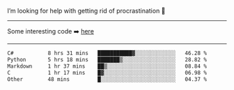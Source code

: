 I’m looking for help with getting rid of procrastination 🤔

-----

Some interesting code :arrow_right: [here](https://github.com/zhen8838/playground)

-----

<!--START_SECTION:waka-->

```txt
C#           8 hrs 31 mins   ███████████▓░░░░░░░░░░░░░   46.28 %
Python       5 hrs 18 mins   ███████▒░░░░░░░░░░░░░░░░░   28.82 %
Markdown     1 hr 37 mins    ██▒░░░░░░░░░░░░░░░░░░░░░░   08.84 %
C            1 hr 17 mins    █▓░░░░░░░░░░░░░░░░░░░░░░░   06.98 %
Other        48 mins         █░░░░░░░░░░░░░░░░░░░░░░░░   04.37 %
```

<!--END_SECTION:waka-->

<!--
**zhen8838/zhen8838** is a ✨ _special_ ✨ repository because its `README.md` (this file) appears on your GitHub profile.

Here are some ideas to get you started:

- 🔭 I’m currently working on ...
- 🌱 I’m currently learning ...
- 👯 I’m looking to collaborate on ...
 ...
- 💬 Ask me about ...
- 📫 How to reach me: ...
- 😄 Pronouns: ...
- ⚡ Fun fact: ...
-->
